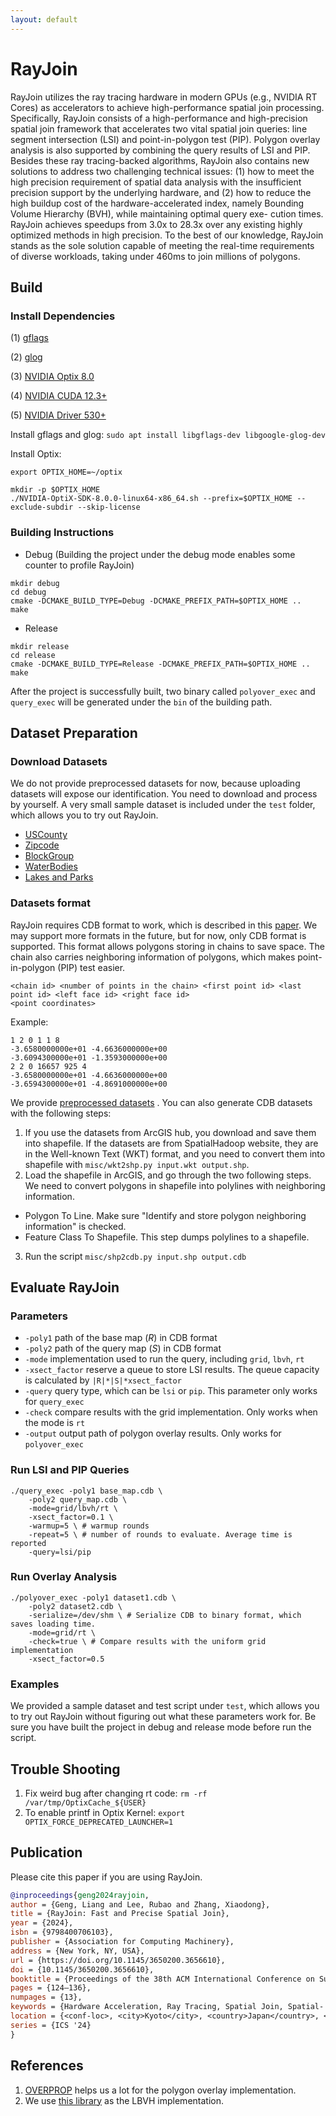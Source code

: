 ```yaml
---
layout: default
---
```


# **RayJoin**

RayJoin utilizes the ray tracing hardware in modern GPUs (e.g., NVIDIA RT Cores)
as accelerators to achieve high-performance spatial join processing.
Specifically, RayJoin consists of a high-performance and high-precision spatial join framework
that accelerates two vital spatial join queries: line segment intersection (LSI) and point-in-polygon test (PIP).
Polygon overlay analysis is also supported by combining the query results of LSI and PIP. Besides these ray tracing-backed
algorithms, RayJoin also contains new solutions to address two challenging technical issues: (1) how to meet the high precision
requirement of spatial data analysis with the insufficient precision support by the underlying hardware, and (2) how to reduce the high
buildup cost of the hardware-accelerated index, namely Bounding Volume Hierarchy (BVH), while maintaining optimal query exe-
cution times. RayJoin achieves speedups from 3.0x to 28.3x over any existing highly optimized methods in high precision. To the best of our knowledge, RayJoin
stands as the sole solution capable of meeting the real-time requirements of diverse workloads, taking under 460ms to join millions of polygons.

## Build

### Install Dependencies

(1) [gflags](https://github.com/gflags/gflags)

(2) [glog](https://github.com/google/glog)

(3) [NVIDIA Optix 8.0](https://developer.nvidia.com/designworks/optix/download)

(4) [NVIDIA CUDA 12.3+](https://developer.nvidia.com/cuda-11-6-0-download-archive)

(5) [NVIDIA Driver 530+](https://www.nvidia.com/download/index.aspx)

Install gflags and glog:
`sudo apt install libgflags-dev libgoogle-glog-dev`

Install Optix:
```shell
export OPTIX_HOME=~/optix

mkdir -p $OPTIX_HOME
./NVIDIA-OptiX-SDK-8.0.0-linux64-x86_64.sh --prefix=$OPTIX_HOME --exclude-subdir --skip-license
```

### Building Instructions

- Debug (Building the project under the debug mode enables some counter to profile RayJoin)
```shell
mkdir debug
cd debug
cmake -DCMAKE_BUILD_TYPE=Debug -DCMAKE_PREFIX_PATH=$OPTIX_HOME ..
make
```

- Release
```shell
mkdir release
cd release
cmake -DCMAKE_BUILD_TYPE=Release -DCMAKE_PREFIX_PATH=$OPTIX_HOME ..
make
```

After the project is successfully built, two binary called `polyover_exec` and `query_exec` will be generated under the `bin` of the building path.
## Dataset Preparation

### Download Datasets

We do not provide preprocessed datasets for now, because uploading datasets will expose our identification.
You need to download and process by yourself.
A very small sample dataset is included under the `test` folder, which allows you to try out RayJoin.

- [USCounty](https://www.arcgis.com/home/item.html?id=14c5450526a8430298b2fa74da12c2f4)
- [Zipcode](https://www.arcgis.com/home/item.html?id=d6f7ee6129e241cc9b6f75978e47128b)
- [BlockGroup](https://www.arcgis.com/home/item.html?id=1c924a53319a491ab43d5cb1d55d8561)
- [WaterBodies](https://www.arcgis.com/home/item.html?id=48c77cbde9a0470fb371f8c8a8a7421a)
- [Lakes and Parks](https://spatialhadoop.cs.umn.edu/datasets.html)


### Datasets format

RayJoin requires CDB format to work, which is described in this [paper](https://dl.acm.org/doi/abs/10.1145/2835185.2835188). We may support more formats in the future, but for now, only CDB format is supported.
This format allows polygons storing in chains to save space. The chain also carries neighboring information of polygons,
which makes point-in-polygon (PIP) test easier.
```
<chain id> <number of points in the chain> <first point id> <last point id> <left face id> <right face id>
<point coordinates>
```
Example:
```text
1 2 0 1 1 8
-3.6580000000e+01 -4.6636000000e+00
-3.6094300000e+01 -1.3593000000e+00
2 2 0 16657 925 4
-3.6580000000e+01 -4.6636000000e+00
-3.6594300000e+01 -4.8691000000e+00
```

We provide [preprocessed datasets](https://datadryad.org/stash/share/aIs0nLs2TsLE_dcWO2qPHiohRKoOI3kx0WGT5BnATtA) . You can also generate CDB datasets with the following steps:

1. If you use the datasets from ArcGIS hub, you download and save them into shapefile. If the datasets are from SpatialHadoop website, they are in the Well-known Text (WKT) format, and you need to convert them into shapefile with `misc/wkt2shp.py input.wkt output.shp`.
2. Load the shapefile in ArcGIS, and go through the two following steps. We need to convert polygons in shapefile into polylines with neighboring information.
- Polygon To Line. Make sure "Identify and store polygon neighboring information" is checked.
- Feature Class To Shapefile. This step dumps polylines to a shapefile.
3. Run the script `misc/shp2cdb.py input.shp output.cdb`




## Evaluate **RayJoin**

### Parameters

- `-poly1` path of the base map (*R*) in CDB format
- `-poly2` path of the query map (*S*) in CDB format
- `-mode` implementation used to run the query, including `grid`, `lbvh`, `rt`
- `-xsect_factor` reserve a queue to store LSI results. The queue capacity is calculated by `|R|*|S|*xsect_factor`
- `-query` query type, which can be `lsi` or `pip`. This parameter only works for `query_exec`
- `-check` compare results with the grid implementation. Only works when the mode is `rt`
- `-output` output path of polygon overlay results. Only works for `polyover_exec`

### Run LSI and PIP Queries

```shell
./query_exec -poly1 base_map.cdb \
    -poly2 query_map.cdb \
    -mode=grid/lbvh/rt \
    -xsect_factor=0.1 \ 
    -warmup=5 \ # warmup rounds
    -repeat=5 \ # number of rounds to evaluate. Average time is reported
    -query=lsi/pip
```

### Run Overlay Analysis

```shell
./polyover_exec -poly1 dataset1.cdb \
    -poly2 dataset2.cdb \
    -serialize=/dev/shm \ # Serialize CDB to binary format, which saves loading time.
    -mode=grid/rt \
    -check=true \ # Compare results with the uniform grid implementation
    -xsect_factor=0.5
```

### Examples

We provided a sample dataset and test script under `test`, which allows you to try out RayJoin without figuring out what these parameters work for.
Be sure you have built the project in debug and release mode before run the script.


## Trouble Shooting

1. Fix weird bug after changing rt code: `rm -rf /var/tmp/OptixCache_${USER}`
2. To enable printf in Optix Kernel: `export OPTIX_FORCE_DEPRECATED_LAUNCHER=1`

## Publication

Please cite this paper if you are using RayJoin.

```bib
@inproceedings{geng2024rayjoin,
author = {Geng, Liang and Lee, Rubao and Zhang, Xiaodong},
title = {RayJoin: Fast and Precise Spatial Join},
year = {2024},
isbn = {9798400706103},
publisher = {Association for Computing Machinery},
address = {New York, NY, USA},
url = {https://doi.org/10.1145/3650200.3656610},
doi = {10.1145/3650200.3656610},
booktitle = {Proceedings of the 38th ACM International Conference on Supercomputing},
pages = {124–136},
numpages = {13},
keywords = {Hardware Acceleration, Ray Tracing, Spatial Join, Spatial- and Geo-Databases},
location = {<conf-loc>, <city>Kyoto</city>, <country>Japan</country>, </conf-loc>},
series = {ICS '24}
}
```

## References

1. [OVERPROP](https://wrfranklin.org/pmwiki/pmwiki.php/Research/OverlayingTwoMaps) helps us a lot for the polygon overlay implementation.
2. We use [this library](https://github.com/ToruNiina/lbvh) as the LBVH implementation.

[//]: # ()
[//]: # (Text can be **bold**, _italic_, or ~~strikethrough~~.)

[//]: # ()
[//]: # ([Link to another page]&#40;./another-page.html&#41;.)

[//]: # ()
[//]: # (There should be whitespace between paragraphs.)

[//]: # ()
[//]: # (There should be whitespace between paragraphs. We recommend including a README, or a file with information about your project.)

[//]: # ()
[//]: # (# Header 1)

[//]: # ()
[//]: # (This is a normal paragraph following a header. GitHub is a code hosting platform for version control and collaboration. It lets you and others work together on projects from anywhere.)

[//]: # ()
[//]: # (## Header 2)

[//]: # ()
[//]: # (> This is a blockquote following a header.)

[//]: # (>)

[//]: # (> When something is important enough, you do it even if the odds are not in your favor.)

[//]: # ()
[//]: # (### Header 3)

[//]: # ()
[//]: # (```js)

[//]: # (// Javascript code with syntax highlighting.)

[//]: # (var fun = function lang&#40;l&#41; {)

[//]: # (  dateformat.i18n = require&#40;'./lang/' + l&#41;)

[//]: # (  return true;)

[//]: # (})

[//]: # (```)

[//]: # ()
[//]: # (```ruby)

[//]: # (# Ruby code with syntax highlighting)

[//]: # (GitHubPages::Dependencies.gems.each do |gem, version|)

[//]: # (  s.add_dependency&#40;gem, "= #{version}"&#41;)

[//]: # (end)

[//]: # (```)

[//]: # ()
[//]: # (#### Header 4)

[//]: # ()
[//]: # (*   This is an unordered list following a header.)

[//]: # (*   This is an unordered list following a header.)

[//]: # (*   This is an unordered list following a header.)

[//]: # ()
[//]: # (##### Header 5)

[//]: # ()
[//]: # (1.  This is an ordered list following a header.)

[//]: # (2.  This is an ordered list following a header.)

[//]: # (3.  This is an ordered list following a header.)

[//]: # ()
[//]: # (###### Header 6)

[//]: # ()
[//]: # (| head1        | head two          | three |)

[//]: # (|:-------------|:------------------|:------|)

[//]: # (| ok           | good swedish fish | nice  |)

[//]: # (| out of stock | good and plenty   | nice  |)

[//]: # (| ok           | good `oreos`      | hmm   |)

[//]: # (| ok           | good `zoute` drop | yumm  |)

[//]: # ()
[//]: # (### There's a horizontal rule below this.)

[//]: # ()
[//]: # (* * *)

[//]: # ()
[//]: # (### Here is an unordered list:)

[//]: # ()
[//]: # (*   Item foo)

[//]: # (*   Item bar)

[//]: # (*   Item baz)

[//]: # (*   Item zip)

[//]: # ()
[//]: # (### And an ordered list:)

[//]: # ()
[//]: # (1.  Item one)

[//]: # (1.  Item two)

[//]: # (1.  Item three)

[//]: # (1.  Item four)

[//]: # ()
[//]: # (### And a nested list:)

[//]: # ()
[//]: # (- level 1 item)

[//]: # (  - level 2 item)

[//]: # (  - level 2 item)

[//]: # (    - level 3 item)

[//]: # (    - level 3 item)

[//]: # (- level 1 item)

[//]: # (  - level 2 item)

[//]: # (  - level 2 item)

[//]: # (  - level 2 item)

[//]: # (- level 1 item)

[//]: # (  - level 2 item)

[//]: # (  - level 2 item)

[//]: # (- level 1 item)

[//]: # ()
[//]: # (### Small image)

[//]: # ()
[//]: # (![Octocat]&#40;https://github.githubassets.com/images/icons/emoji/octocat.png&#41;)

[//]: # ()
[//]: # (### Large image)

[//]: # ()
[//]: # (![Branching]&#40;https://guides.github.com/activities/hello-world/branching.png&#41;)

[//]: # ()
[//]: # ()
[//]: # (### Definition lists can be used with HTML syntax.)

[//]: # ()
[//]: # (<dl>)

[//]: # (<dt>Name</dt>)

[//]: # (<dd>Godzilla</dd>)

[//]: # (<dt>Born</dt>)

[//]: # (<dd>1952</dd>)

[//]: # (<dt>Birthplace</dt>)

[//]: # (<dd>Japan</dd>)

[//]: # (<dt>Color</dt>)

[//]: # (<dd>Green</dd>)

[//]: # (</dl>)

[//]: # ()
[//]: # (```)

[//]: # (Long, single-line code blocks should not wrap. They should horizontally scroll if they are too long. This line should be long enough to demonstrate this.)

[//]: # (```)

[//]: # ()
[//]: # (```)

[//]: # (The final element.)

[//]: # (```)

